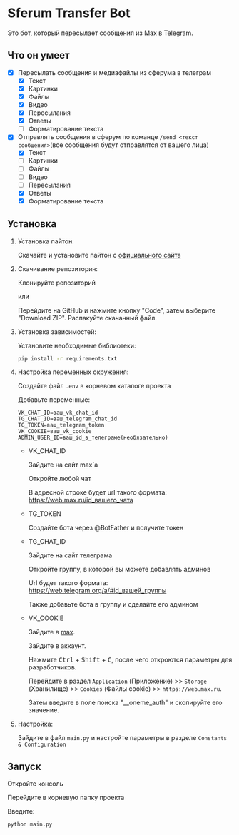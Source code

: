 # Sferum Transfer Bot

Это бот, который пересылает сообщения из Max в Telegram.

## Что он умеет

- [x] Пересылать сообщения и медиафайлы из сферума в телеграм
    - [x] Текст
    - [x] Картинки
    - [x] Файлы
    - [x] Видео
    - [x] Пересылания
    - [x] Ответы
    - [ ] Форматирование текста

- [x] Отправлять сообщения в сферум по команде `/send <текст сообщения>`(все сообщения будут отправлятся от вашего лица)
    - [x] Текст
    - [ ] Картинки
    - [ ] Файлы
    - [ ] Видео
    - [ ] Пересылания
    - [x] Ответы
    - [x] Форматирование текста

## Установка

1. Установка пайтон:

    Скачайте и установите пайтон с [официального сайта](python.org)

2. Скачивание репозитория:
   
    Клонируйте репозиторий

    или

    Перейдите на GitHub и нажмите кнопку "Code", затем выберите "Download ZIP". Распакуйте скачанный файл.

3. Установка зависимостей:

    Установите необходимые библиотеки:
    
    ```bash
    pip install -r requirements.txt
    ```
4. Настройка переменных окружения:

    Создайте файл `.env` в корневом каталоге проекта 

    Добавьте переменные:
    ```env
    VK_CHAT_ID=ваш_vk_chat_id 
    TG_CHAT_ID=ваш_telegram_chat_id 
    TG_TOKEN=ваш_telegram_token 
    VK_COOKIE=ваш_vk_cookie
    ADMIN_USER_ID=ваш_id_в_телеграме(необязательно)
    ```

    - VK_CHAT_ID

        Зайдите на сайт max`а

        Откройте любой чат

        В адресной строке будет url такого формата:
        https://web.max.ru/id_вашего_чата

    - TG_TOKEN

        Создайте бота через @BotFather и получите токен

    - TG_CHAT_ID

        Зайдите на сайт телеграма 

        Откройте группу, в которой вы можете добавлять админов

        Url будет такого формата:
        https://web.telegram.org/a/#id_вашей_группы

        Также добавьте бота в группу и сделайте его админом

    - VK_COOKIE

        Зайдите в [max](https://web.max.ru/).

        Зайдите в аккаунт.

        Нажмите <kbd>Ctrl</kbd> + <kbd>Shift</kbd> + <kbd>C</kbd>, после чего откроются параметры для разработчиков.

        Перейдите в раздел `Application` (Приложение) >> `Storage` (Хранилище) >> `Cookies` (Файлы cookie) >> `https://web.max.ru`.

        Затем введите в поле поиска "__oneme_auth" и скопируйте его значение.

5. Настройка:

    Зайдите в файл `main.py` и настройте параметры в разделе `Constants & Configuration`

## Запуск

Откройте консоль

Перейдите в корневую папку проекта

Введите:
```bash
python main.py
```
